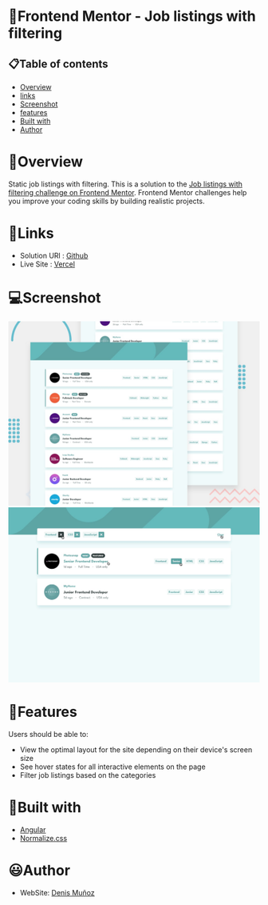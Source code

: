 # 💼Frontend Mentor - Job listings with filtering

## 📋Table of contents

- [Overview](#overview)
- [links](#links)
- [Screenshot](#screenshot)
- [features](#features)
- [Built with](#built-with)
- [Author](#author)

# 📑Overview 
Static job listings with filtering. This is a solution to the [Job listings with filtering challenge on Frontend Mentor](https://www.frontendmentor.io/challenges/job-listings-with-filtering-ivstIPCt). Frontend Mentor challenges help you improve your coding skills by building realistic projects. 

# 📲Links
- Solution URl : [Github](https://github.com/Mod8124/static-jobs-lisings-angular.git)
- Live Site : [Vercel](https://static-jobs-lisings-angular.vercel.app)

# 💻Screenshot

![](/src/assets/design/desktop-preview.jpg)
![](/src/assets/design/active-states.jpg)


# 📝Features 

Users should be able to:

- View the optimal layout for the site depending on their device's screen size
- See hover states for all interactive elements on the page
- Filter job listings based on the categories

# 🔧Built with
- [Angular](https://angular.io)
- [Normalize.css](https://necolas.github.io/normalize.css)

# 😃Author
- WebSite: [Denis Muñoz](https://mod8124.github.io/portfolio/)

